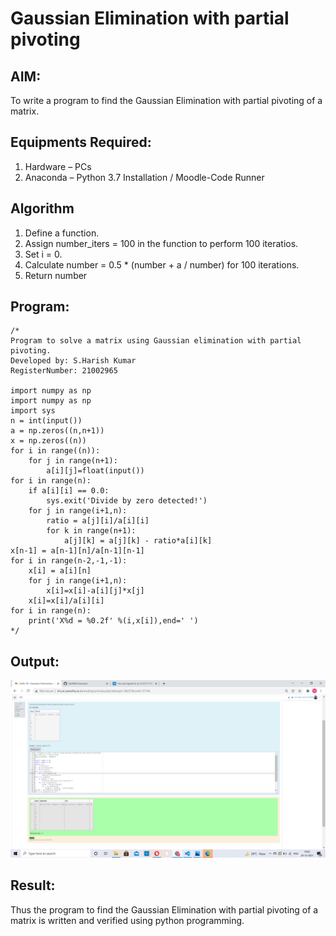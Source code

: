 # Gaussian Elimination with partial pivoting

## AIM:
To write a program to find the Gaussian Elimination with partial pivoting of a matrix.

## Equipments Required:
1. Hardware – PCs
2. Anaconda – Python 3.7 Installation / Moodle-Code Runner

## Algorithm
1. Define a function.
2. Assign number_iters = 100 in the function to perform 100 iteratios.
3. Set i = 0.
4. Calculate number = 0.5 * (number + a / number) for 100 iterations.
5. Return number

## Program:
```
/*
Program to solve a matrix using Gaussian elimination with partial pivoting.
Developed by: S.Harish Kumar
RegisterNumber: 21002965

import numpy as np
import numpy as np
import sys
n = int(input())
a = np.zeros((n,n+1))
x = np.zeros((n))
for i in range((n)):
    for j in range(n+1):
        a[i][j]=float(input())
for i in range(n):
    if a[i][i] == 0.0:
        sys.exit('Divide by zero detected!')
    for j in range(i+1,n):
        ratio = a[j][i]/a[i][i]
        for k in range(n+1):
            a[j][k] = a[j][k] - ratio*a[i][k]
x[n-1] = a[n-1][n]/a[n-1][n-1]
for i in range(n-2,-1,-1):
    x[i] = a[i][n]
    for j in range(i+1,n):
        x[i]=x[i]-a[i][j]*x[j]
    x[i]=x[i]/a[i][i]
for i in range(n):
    print('X%d = %0.2f' %(i,x[i]),end=' ')
*/
```

## Output:
![gaussian elimination](8.png)


## Result:
Thus the program to find the Gaussian Elimination with partial pivoting of a matrix is written and verified using python programming.

